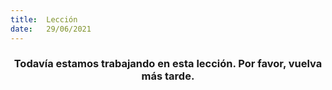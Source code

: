```yaml
---
title:  Lección
date:   29/06/2021
---
```


### <center>Todavía estamos trabajando en esta lección. Por favor, vuelva más tarde.</center>